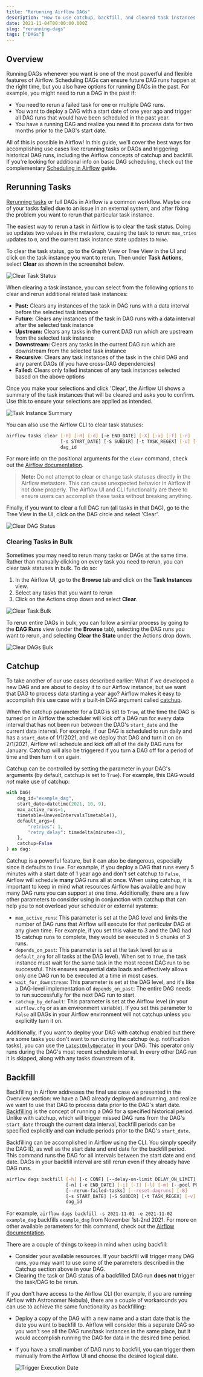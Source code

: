 ```yaml
---
title: "Rerunning Airflow DAGs"
description: "How to use catchup, backfill, and cleared task instances in Airflow."
date: 2021-11-04T00:00:00.000Z
slug: "rerunning-dags"
tags: ["DAGs"]
---
```


## Overview

Running DAGs whenever you want is one of the most powerful and flexible features of Airflow. Scheduling DAGs can ensure future DAG runs happen at the right time, but you also have options for running DAGs in the past. For example, you might need to run a DAG in the past if:

- You need to rerun a failed task for one or multiple DAG runs.
- You want to deploy a DAG with a start date of one year ago and trigger all DAG runs that would have been scheduled in the past year.
- You have a running DAG and realize you need it to process data for two months prior to the DAG's start date.

All of this is possible in Airflow! In this guide, we'll cover the best ways for accomplishing use cases like rerunning tasks or DAGs and triggering historical DAG runs, including the Airflow concepts of catchup and backfill. If you're looking for additional info on basic DAG scheduling, check out the complementary [Scheduling in Airflow](https://www.astronomer.io/guides/scheduling-in-airflow) guide.

## Rerunning Tasks

[Rerunning tasks](https://airflow.apache.org/docs/apache-airflow/stable/dag-run.html#re-run-tasks) or full DAGs in Airflow is a common workflow. Maybe one of your tasks failed due to an issue in an external system, and after fixing the problem you want to rerun that particular task instance.

The easiest way to rerun a task in Airflow is to clear the task status. Doing so updates two values in the metastore, causing the task to rerun: `max_tries` updates to `0`, and the current task instance state updates to `None`.

To clear the task status, go to the Graph View or Tree View in the UI and click on the task instance you want to rerun. Then under **Task Actions**, select **Clear** as shown in the screenshot below. 

![Clear Task Status](https://assets2.astronomer.io/main/guides/re-running-dags/clear_tasks_ui.png)

When clearing a task instance, you can select from the following options to clear and rerun additional related task instances:

- **Past:** Clears any instances of the task in DAG runs with a data interval before the selected task instance
- **Future:** Clears any instances of the task in DAG runs with a data interval after the selected task instance
- **Upstream:** Clears any tasks in the current DAG run which are upstream from the selected task instance
- **Downstream:** Clears any tasks in the current DAG run which are downstream from the selected task instance
- **Recursive:** Clears any task instances of the task in the child DAG and any parent DAGs (if you have cross-DAG dependencies)
- **Failed:** Clears only failed instances of any task instances selected based on the above options

Once you make your selections and click 'Clear', the Airflow UI shows a summary of the task instances that will be cleared and asks you to confirm. Use this to ensure your selections are applied as intended.

![Task Instance Summary](https://assets2.astronomer.io/main/guides/re-running-dags/task_instance_confirmation.png)

You can also use the Airflow CLI to clear task statuses:

``` bash
airflow tasks clear [-h] [-R] [-d] [-e END_DATE] [-X] [-x] [-f] [-r]
                    [-s START_DATE] [-S SUBDIR] [-t TASK_REGEX] [-u] [-y]
                    dag_id
```

For more info on the positional arguments for the `clear` command, check out the [Airflow documentation](https://airflow.apache.org/docs/apache-airflow/stable/cli-and-env-variables-ref.html#clear).

> **Note:** Do not attempt to clear or change task statuses directly in the Airflow metastore. This can cause unexpected behavior in Airflow if not done properly. The Airflow UI and CLI functionality are there to ensure users can accomplish these tasks without breaking anything.

Finally, if you want to clear a full DAG run (all tasks in that DAG), go to the Tree View in the UI, click on the DAG circle and select 'Clear'. 

![Clear DAG Status](https://assets2.astronomer.io/main/guides/re-running-dags/clear_dag_ui.png)

### Clearing Tasks in Bulk

Sometimes you may need to rerun many tasks or DAGs at the same time. Rather than manually clicking on every task you need to rerun, you can clear task statuses in bulk. To do so:

1. In the Airflow UI, go to the **Browse** tab and click on the **Task Instances** view. 
2. Select any tasks that you want to rerun
3. Click on the Actions drop down and select **Clear**.

![Clear Task Bulk](https://assets2.astronomer.io/main/guides/re-running-dags/bulk_clear_tasks.png)

To rerun entire DAGs in bulk, you can follow a similar process by going to the **DAG Runs** view (under the **Browse** tab), selecting the DAG runs you want to rerun, and selecting **Clear the State** under the Actions drop down.

![Clear DAGs Bulk](https://assets2.astronomer.io/main/guides/re-running-dags/bulk_clear_dags.png)

## Catchup

To take another of our use cases described earlier: What if we developed a new DAG and are about to deploy it to our Airflow instance, but we want that DAG to process data starting a year ago? Airflow makes it easy to accomplish this use case with a built-in DAG argument called [catchup](https://airflow.apache.org/docs/apache-airflow/stable/dag-run.html#catchup).

When the catchup parameter for a DAG is set to `True`, at the time the DAG is turned on in Airflow the scheduler will kick off a DAG run for every data interval that has not been run between the DAG's `start_date` and the current data interval. For example, if our DAG is scheduled to run daily and has a `start_date` of 1/1/2021, and we deploy that DAG and turn it on on 2/1/2021, Airflow will schedule and kick off all of the daily DAG runs for January. Catchup will also be triggered if you turn a DAG off for a period of time and then turn it on again.

Catchup can be controlled by setting the parameter in your DAG's arguments (by default, catchup is set to `True`). For example, this DAG would *not* make use of catchup:

```python
with DAG(
    dag_id="example_dag",
    start_date=datetime(2021, 10, 9), 
    max_active_runs=1,
    timetable=UnevenIntervalsTimetable(),
    default_args={
        "retries": 1,
        "retry_delay": timedelta(minutes=3),
    },
    catchup=False
) as dag:
```

Catchup is a powerful feature, but it can also be dangerous, especially since it defaults to `True`. For example, if you deploy a DAG that runs every 5 minutes with a start date of 1 year ago and don't set catchup to `False`, Airflow will schedule **many** DAG runs all at once. When using catchup, it is important to keep in mind what resources Airflow has available and how many DAG runs you can support at one time. Additionally, there are a few other parameters to consider using in conjunction with catchup that can help you to not overload your scheduler or external systems: 

- `max_active_runs`: This parameter is set at the DAG level and limits the number of DAG runs that Airflow will execute for that particular DAG at any given time. For example, if you set this value to 3 and the DAG had 15 catchup runs to complete, they would be executed in 5 chunks of 3 runs.
- `depends_on_past`: This parameter is set at the task level (or as a `default_arg` for all tasks at the DAG level). When set to `True`, the task instance must wait for the same task in the most recent DAG run to be successful. This ensures sequential data loads and effectively allows only one DAG run to be executed at a time in most cases.
- `wait_for_downstream`: This parameter is set at the DAG level, and it's like a DAG-level implementation of `depends_on_past`: The entire DAG needs to run successfully for the next DAG run to start.
- `catchup_by_default`: This parameter is set at the Airflow level (in your `airflow.cfg` or as an environment variable). If you set this parameter to `False` all DAGs in your Airflow environment will not catchup unless you explicitly turn it on.

Additionally, if you want to deploy your DAG with catchup enabled but there are some tasks you don't want to run during the catchup (e.g. notification tasks), you can use the [`LatestOnlyOperator`](https://registry.astronomer.io/providers/apache-airflow/modules/latestonlyoperator) in your DAG. This operator only runs during the DAG's most recent schedule interval. In every other DAG run it is skipped, along with any tasks downstream of it.

## Backfill

Backfilling in Airflow addresses the final use case we presented in the Overview section: we have a DAG already deployed and running, and realize we want to use that DAG to process data prior to the DAG's start date. [Backfilling](https://airflow.apache.org/docs/apache-airflow/stable/dag-run.html#backfill) is the concept of running a DAG for a specified historical period. Unlike with catchup, which will trigger missed DAG runs from the DAG's `start_date` through the current data interval, backfill periods can be specified explicitly and can include periods prior to the DAG's `start_date`. 

Backfilling can be accomplished in Airflow using the CLI. You simply specify the DAG ID, as well as the start date and end date for the backfill period. This command runs the DAG for all intervals between the start date and end date. DAGs in your backfill interval are still rerun even if they already have DAG runs.

```bash
airflow dags backfill [-h] [-c CONF] [--delay-on-limit DELAY_ON_LIMIT] [-x]
                      [-n] [-e END_DATE] [-i] [-I] [-l] [-m] [--pool POOL]
                      [--rerun-failed-tasks] [--reset-dagruns] [-B]
                      [-s START_DATE] [-S SUBDIR] [-t TASK_REGEX] [-v] [-y]
                      dag_id
```

For example, `airflow dags backfill -s 2021-11-01 -e 2021-11-02 example_dag` backfills `example_dag` from November 1st-2nd 2021. For more on other available parameters for this command, check out the [Airflow documentation](https://airflow.apache.org/docs/apache-airflow/stable/cli-and-env-variables-ref.html#backfill). 

There are a couple of things to keep in mind when using backfill:

- Consider your available resources. If your backfill will trigger many DAG runs, you may want to use some of the parameters described in the Catchup section above in your DAG.
- Clearing the task or DAG status of a backfilled DAG run **does not** trigger the task/DAG to be rerun.

If you don't have access to the Airflow CLI (for example, if you are running Airflow with Astronomer Nebula), there are a couple of workarounds you can use to achieve the same functionality as backfilling:

- Deploy a copy of the DAG with a new name and a start date that is the date you want to backfill to. Airflow will consider this a separate DAG so you won't see all the DAG runs/task instances in the same place, but it would accomplish running the DAG for data in the desired time period.
- If you have a small number of DAG runs to backfill, you can trigger them manually from the Airflow UI and choose the desired logical date.

    ![Trigger Execution Date](https://assets2.astronomer.io/main/guides/re-running-dags/trigger_execution_date.png)
